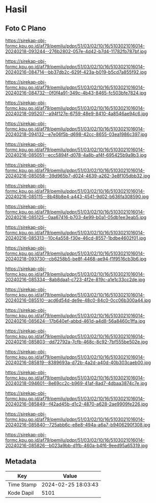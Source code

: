 # Hasil

## Foto C Plano

https://sirekap-obj-formc.kpu.go.id/af79/pemilu/pdpr/51/03/02/10/16/5103021016014-20240218-093244--276b2802-057e-4d42-b7d4-11782fb787bf.jpg

https://sirekap-obj-formc.kpu.go.id/af79/pemilu/pdpr/51/03/02/10/16/5103021016014-20240216-084714--bb37db2c-629f-423a-b019-b5cd7a855f92.jpg

https://sirekap-obj-formc.kpu.go.id/af79/pemilu/pdpr/51/03/02/10/16/5103021016014-20240216-084732--0f0f4a91-349c-4b43-8465-fc503bfe7824.jpg

https://sirekap-obj-formc.kpu.go.id/af79/pemilu/pdpr/51/03/02/10/16/5103021016014-20240218-095207--a94f127e-6759-48e9-8410-4a8546ae94c6.jpg

https://sirekap-obj-formc.kpu.go.id/af79/pemilu/pdpr/51/03/02/10/16/5103021016014-20240218-094132--e7e06f5b-d698-42cc-8655-03ea1986c397.jpg

https://sirekap-obj-formc.kpu.go.id/af79/pemilu/pdpr/51/03/02/10/16/5103021016014-20240216-085051--ecc5894f-d078-4a8b-af4f-695425b9a9b3.jpg

https://sirekap-obj-formc.kpu.go.id/af79/pemilu/pdpr/51/03/02/10/16/5103021016014-20240216-085058--39d965b7-d024-4639-a262-3e8f105dbb32.jpg

https://sirekap-obj-formc.kpu.go.id/af79/pemilu/pdpr/51/03/02/10/16/5103021016014-20240216-085115--8b48b8e4-a443-4541-9d02-b636fa308590.jpg

https://sirekap-obj-formc.kpu.go.id/af79/pemilu/pdpr/51/03/02/10/16/5103021016014-20240216-085125--0aa67416-b703-4e99-b0a1-05db1ee3eab5.jpg

https://sirekap-obj-formc.kpu.go.id/af79/pemilu/pdpr/51/03/02/10/16/5103021016014-20240216-085313--10c4a558-f30e-46cd-8557-1bdbe4602f01.jpg

https://sirekap-obj-formc.kpu.go.id/af79/pemilu/pdpr/51/03/02/10/16/5103021016014-20240218-093730--cb6258b5-be8f-4468-ae94-f1f9516cb3b6.jpg

https://sirekap-obj-formc.kpu.go.id/af79/pemilu/pdpr/51/03/02/10/16/5103021016014-20240216-085334--8ab8daa1-c723-4f2e-819c-a1e1c33cc2de.jpg

https://sirekap-obj-formc.kpu.go.id/af79/pemilu/pdpr/51/03/02/10/16/5103021016014-20240216-085510--acd6d54d-de9e-48c0-84c0-0cc06b300a44.jpg

https://sirekap-obj-formc.kpu.go.id/af79/pemilu/pdpr/51/03/02/10/16/5103021016014-20240216-085624--17b640ef-abbd-461d-a4d8-56a8460c1ffa.jpg

https://sirekap-obj-formc.kpu.go.id/af79/pemilu/pdpr/51/03/02/10/16/5103021016014-20240216-085803--dd72792a-7cfb-468c-8c92-7bf555be502e.jpg

https://sirekap-obj-formc.kpu.go.id/af79/pemilu/pdpr/51/03/02/10/16/5103021016014-20240216-085819--8389693a-d72b-4a2d-a40d-40b303caeb00.jpg

https://sirekap-obj-formc.kpu.go.id/af79/pemilu/pdpr/51/03/02/10/16/5103021016014-20240218-094601--8e69cc2c-b969-41af-8ad7-4dbaa3874c7e.jpg

https://sirekap-obj-formc.kpu.go.id/af79/pemilu/pdpr/51/03/02/10/16/5103021016014-20240216-085849--f42ad45b-d1c2-4870-a628-2ae9909fe226.jpg

https://sirekap-obj-formc.kpu.go.id/af79/pemilu/pdpr/51/03/02/10/16/5103021016014-20240216-085840--725abb6c-e8e8-494a-a6a7-b9406290f308.jpg

https://sirekap-obj-formc.kpu.go.id/af79/pemilu/pdpr/51/03/02/10/16/5103021016014-20240216-085826--b023a9bb-d1fb-460a-b4f6-9eed95a65319.jpg


## Metadata

| Key        | Value               |
| ---------- | ------------------- |
| Time Stamp | 2024-02-25 18:03:43 |
| Kode Dapil | 5101                |



